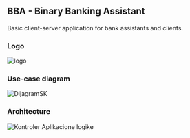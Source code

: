 ## BBA - Binary Banking Assistant

Basic client-server application for bank assistants and clients.

### Logo

![logo](https://user-images.githubusercontent.com/17787973/57099331-7f136480-6d1c-11e9-982a-306c4552263f.png)

### Use-case diagram

![DijagramSK](https://user-images.githubusercontent.com/17787973/57099340-8470af00-6d1c-11e9-99ed-78e051ef4491.png)

### Architecture 

![Kontroler Aplikacione logike](https://user-images.githubusercontent.com/17787973/57099365-92becb00-6d1c-11e9-8f22-897f6536445e.png)
